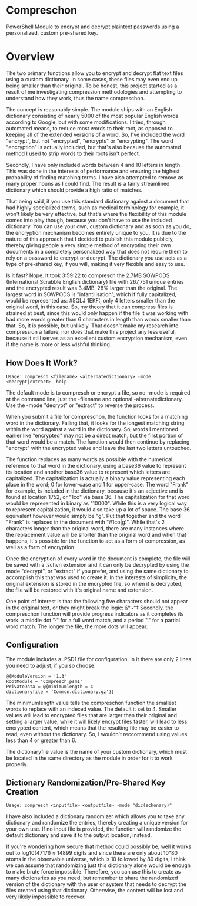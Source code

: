# Compreschon
PowerShell Module to encrypt and decrypt plaintext passwords using a personalized, custom pre-shared key.

# Overview

The two primary functions allow you to encrypt and decrypt flat text files using a custom dictionary. In some cases, these files may even end up being smaller than their original. To be honest, this project started as a result of me investigating compression methodologies and attempting to understand how they work, thus the name compreschon.

The concept is reasonably simple. The module ships with an English dictionary consisting of nearly 5000 of the most popular English words according to Google, but with some modifications. I tried, through automated means, to reduce most words to their root, as opposed to keeping all of the extended versions of a word. So, I've included the word "encrypt", but not "encrypted", "encrypts" or "encrypting". The word "encryption" is actually included, but that's also because the automated method I used to strip words to their roots isn't perfect.

Secondly, I have only included words between 4 and 10 letters in length. This was done in the interests of performance and ensuring the highest probability of finding matching terms. I have also attempted to remove as many proper nouns as I could find. The result is a fairly streamlined dictionary which should provide a high ratio of matches. 

That being said, if you use this standard dictionary against a document that had highly specialized terms, such as medical terminology for example, it won't likely be very effective, but that's where the flexibility of this module comes into play though, because you don't have to use the included dictionary. You can use your own, custom dictionary and as soon as you do, the encryption mechanism becomes entirely unique to you. It is due to the nature of this approach that I decided to publish this module publicly, thereby giving people a very simple method of encrypting their own documents in a completely personalized way that does not require them to rely on a password to encrypt or decrypt. The dictionary you use acts as a type of pre-shared key, if you will, making it very flexible and easy to use.

Is it fast? Nope. It took 3:59:22 to compresch the 2.7MB SOWPODS (International Scrabble English dictionary) file with 267,751 unique entries and the encrypted result was 3.4MB, 28% larger than the original. The largest word in SOWPODS is "infantilisation", which if fully capitalized, would be represented as: #5QLJ|1EKF¦, only 4 letters smaller than the original word, in this case. So, my theory that it can compress files is strained at best, since this would only happen if the file it was working with had more words greater than 6 characters in length than words smaller than that. So, it is possible, but unlikely. That doesn't make my research into compression a failure, nor does that make this project any less useful, because it still serves as an excellent custom encryption mechanism, even if the name is more or less wishful thinking.

## How Does It Work?

	Usage: compresch <filename> <alternatedictionary> -mode <decrypt|extract> -help

The default mode is to compresch or encrypt a file, so no -mode is required at the command line, just the -filename and optional -alternatedictionary. Use the -mode "decrypt" or "extract" to reverse the process.

When you submit a file for compreschon, the function looks for a matching word in the dictionary. Failing that, it looks for the longest matching string within the word against a word in the dictionary. So, words I mentioned earlier like "encrypted" may not be a direct match, but the first portion of that word would be a match. The function would then continue by replacing "encrypt" with the encrypted value and leave the last two letters untouched. 

The function replaces as many words as possible with the numerical reference to that word in the dictionary, using a base36 value to represent its location and another base36 value to represent which letters are capitalized. The capitalization is actually a binary value representing each place in the word; 0 for lower-case and 1 for upper-case. The word "Frank" for example, is included in the dictionary, because it's an adjective and is found at location 1752, or "1co" via base 36. The capitalization for that word would be represented in binary as "10000". While this is a very logical way to represent capitalization, it would also take up a lot of space. The base 36 equivalent however would simply be "g". Put that together and the word "Frank" is replaced in the document with "#1co|g¦". While that's 2 characters longer than the original word, there are many instances where the replacement value will be shorter than the original word and when that happens, it's possible for the function to act as a form of compression, as well as a form of encryption.

Once the encryption of every word in the document is complete, the file will be saved with a .schvn extension and it can only be decrypted by using the mode "decrypt", or "extract" if you prefer, and using the same dictionary to accomplish this that was used to create it. In the interests of simplicity, the original extension is stored in the encrypted file, so when it is decrypted, the file will be restored with it's original name and extension.

One point of interest is that the following five characters should not appear in the original text, or they might break the logic: §°¬†‡
Secondly, the compreschon function will provide progress indicators as it completes its work. a middle dot "·" for a full word match, and a period "." for a partial word match. The longer the file, the more dots will appear.
## Configuration

The module includes a .PSD1 file for configuration. In it there are only 2 lines you need to adjust, if you so choose:

	@{ModuleVersion = '1.3'
 	RootModule = 'Compresch.psm1'
  	PrivateData = @{minimumlength = 4
   	dictionaryfile = 'Common.dictionary.gz'}}

The minimumlength value tells the compreschon function the smallest words to replace with an indexed value. The default it set to 4. Smaller values will lead to encrypted files that are larger than their original and setting a larger value, while it will likely encrypt files faster, will lead to less encrypted content, which means that the resulting file may be easier to read, even without the dictionary. So, I wouldn't reccommend using values less than 4 or greater than 6.

The dictionaryfile value is the name of your custom dictionary, which must be located in the same directory as the module in order for it to work properly.

## Dictionary Randomization/Pre-Shared Key Creation

	Usage: compresch <inputfile> <outputfile> -mode "dic(schonary)"

I have also included a dictionary randomizer which allows you to take any dictionary and randomize the entries, thereby creating a unique version for your own use. If no input file is provided, the function will randomize the default dictionary and save it to the output location, instead.

If you're wondering how secure that method could possibly be, well it works out to log10(4717!) ≈ 14899 digits and since there are only about 10^80 atoms in the observable universe, which is 10 followed by 80 digits, I think we can assume that randomizing just this dictionary alone would be enough to make brute force impossible. Therefore, you can use this to create as many dictionaries as you need, but remember to share the randomized version of the dictionary with the user or system that needs to decrypt the files created using that dictionary. Otherwise, the content will be lost and very likely impossible to recover.
